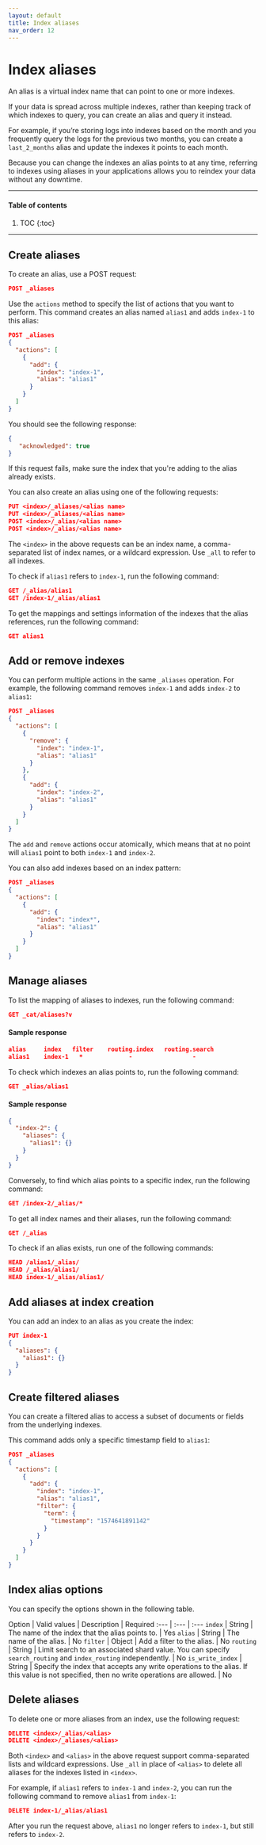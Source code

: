 ```yaml
---
layout: default
title: Index aliases
nav_order: 12
---
```


# Index aliases

An alias is a virtual index name that can point to one or more indexes.

If your data is spread across multiple indexes, rather than keeping track of which indexes to query, you can create an alias and query it instead.

For example, if you’re storing logs into indexes based on the month and you frequently query the logs for the previous two months, you can create a `last_2_months` alias and update the indexes it points to each month.

Because you can change the indexes an alias points to at any time, referring to indexes using aliases in your applications allows you to reindex your data without any downtime.

---

#### Table of contents
1. TOC
{:toc}


---

## Create aliases

To create an alias, use a POST request:

```json
POST _aliases
```

Use the `actions` method to specify the list of actions that you want to perform. This command creates an alias named `alias1` and adds `index-1` to this alias:

```json
POST _aliases
{
  "actions": [
    {
      "add": {
        "index": "index-1",
        "alias": "alias1"
      }
    }
  ]
}
```

You should see the following response:

```json
{
   "acknowledged": true
}
```

If this request fails, make sure the index that you're adding to the alias already exists.

You can also create an alias using one of the following requests:

```json
PUT <index>/_aliases/<alias name>
PUT <index>/_aliases/<alias name>
POST <index>/_alias/<alias name>
POST <index>/_alias/<alias name>
```

The `<index>` in the above requests can be an index name, a comma-separated list of index names, or a wildcard expression. Use `_all` to refer to all indexes.

To check if `alias1` refers to `index-1`, run the following command:

```json
GET /_alias/alias1
GET /index-1/_alias/alias1
```

To get the mappings and settings information of the indexes that the alias references, run the following command:

```json
GET alias1
```

## Add or remove indexes

You can perform multiple actions in the same `_aliases` operation.
For example, the following command removes `index-1` and adds `index-2` to `alias1`:

```json
POST _aliases
{
  "actions": [
    {
      "remove": {
        "index": "index-1",
        "alias": "alias1"
      }
    },
    {
      "add": {
        "index": "index-2",
        "alias": "alias1"
      }
    }
  ]
}
```

The `add` and `remove` actions occur atomically, which means that at no point will `alias1` point to both `index-1` and `index-2`.

You can also add indexes based on an index pattern:

```json
POST _aliases
{
  "actions": [
    {
      "add": {
        "index": "index*",
        "alias": "alias1"
      }
    }
  ]
}
```

## Manage aliases

To list the mapping of aliases to indexes, run the following command:

```json
GET _cat/aliases?v
```

#### Sample response

```json
alias     index   filter    routing.index   routing.search
alias1    index-1   *             -                 -
```

To check which indexes an alias points to, run the following command:

```json
GET _alias/alias1
```

#### Sample response

```json
{
  "index-2": {
    "aliases": {
      "alias1": {}
    }
  }
}
```

Conversely, to find which alias points to a specific index, run the following command:

```json
GET /index-2/_alias/*
```

To get all index names and their aliases, run the following command:

```json
GET /_alias
```

To check if an alias exists, run one of the following commands:

```json
HEAD /alias1/_alias/
HEAD /_alias/alias1/
HEAD index-1/_alias/alias1/
```

## Add aliases at index creation

You can add an index to an alias as you create the index:

```json
PUT index-1
{
  "aliases": {
    "alias1": {}
  }
}
```

## Create filtered aliases

You can create a filtered alias to access a subset of documents or fields from the underlying indexes.

This command adds only a specific timestamp field to `alias1`:

```json
POST _aliases
{
  "actions": [
    {
      "add": {
        "index": "index-1",
        "alias": "alias1",
        "filter": {
          "term": {
            "timestamp": "1574641891142"
          }
        }
      }
    }
  ]
}
```

## Index alias options

You can specify the options shown in the following table.

Option | Valid values | Description | Required
:--- | :--- | :---
`index` | String | The name of the index that the alias points to. | Yes
`alias` | String | The name of the alias. | No
`filter` | Object | Add a filter to the alias. | No
`routing` | String | Limit search to an associated shard value. You can specify `search_routing` and `index_routing` independently. | No
`is_write_index` | String | Specify the index that accepts any write operations to the alias. If this value is not specified, then no write operations are allowed. | No


## Delete aliases

To delete one or more aliases from an index, use the following request:

```json
DELETE <index>/_alias/<alias>
DELETE <index>/_aliases/<alias>
```

Both `<index>` and `<alias>` in the above request support comma-separated lists and wildcard expressions. Use `_all` in place of `<alias>` to delete all aliases for the indexes listed in `<index>`.

For example, if `alias1` refers to `index-1` and `index-2`, you can run the following command to remove `alias1` from `index-1`:

```json
DELETE index-1/_alias/alias1
```

After you run the request above, `alias1` no longer refers to `index-1`, but still refers to `index-2`.